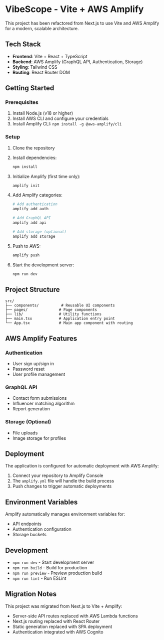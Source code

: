 # VibeScope - Vite + AWS Amplify

This project has been refactored from Next.js to use Vite and AWS Amplify for a modern, scalable architecture.

## Tech Stack

- **Frontend**: Vite + React + TypeScript
- **Backend**: AWS Amplify (GraphQL API, Authentication, Storage)
- **Styling**: Tailwind CSS
- **Routing**: React Router DOM

## Getting Started

### Prerequisites

1. Install Node.js (v18 or higher)
2. Install AWS CLI and configure your credentials
3. Install Amplify CLI: `npm install -g @aws-amplify/cli`

### Setup

1. Clone the repository
2. Install dependencies:
   ```bash
   npm install
   ```

3. Initialize Amplify (first time only):
   ```bash
   amplify init
   ```

4. Add Amplify categories:
   ```bash
   # Add authentication
   amplify add auth
   
   # Add GraphQL API
   amplify add api
   
   # Add storage (optional)
   amplify add storage
   ```

5. Push to AWS:
   ```bash
   amplify push
   ```

6. Start the development server:
   ```bash
   npm run dev
   ```

## Project Structure

```
src/
├── components/          # Reusable UI components
├── pages/              # Page components
├── lib/                # Utility functions
├── main.tsx            # Application entry point
└── App.tsx             # Main app component with routing
```

## AWS Amplify Features

### Authentication
- User sign up/sign in
- Password reset
- User profile management

### GraphQL API
- Contact form submissions
- Influencer matching algorithm
- Report generation

### Storage (Optional)
- File uploads
- Image storage for profiles

## Deployment

The application is configured for automatic deployment with AWS Amplify:

1. Connect your repository to Amplify Console
2. The `amplify.yml` file will handle the build process
3. Push changes to trigger automatic deployments

## Environment Variables

Amplify automatically manages environment variables for:
- API endpoints
- Authentication configuration
- Storage buckets

## Development

- `npm run dev` - Start development server
- `npm run build` - Build for production
- `npm run preview` - Preview production build
- `npm run lint` - Run ESLint

## Migration Notes

This project was migrated from Next.js to Vite + Amplify:
- Server-side API routes replaced with AWS Lambda functions
- Next.js routing replaced with React Router
- Static generation replaced with SPA deployment
- Authentication integrated with AWS Cognito